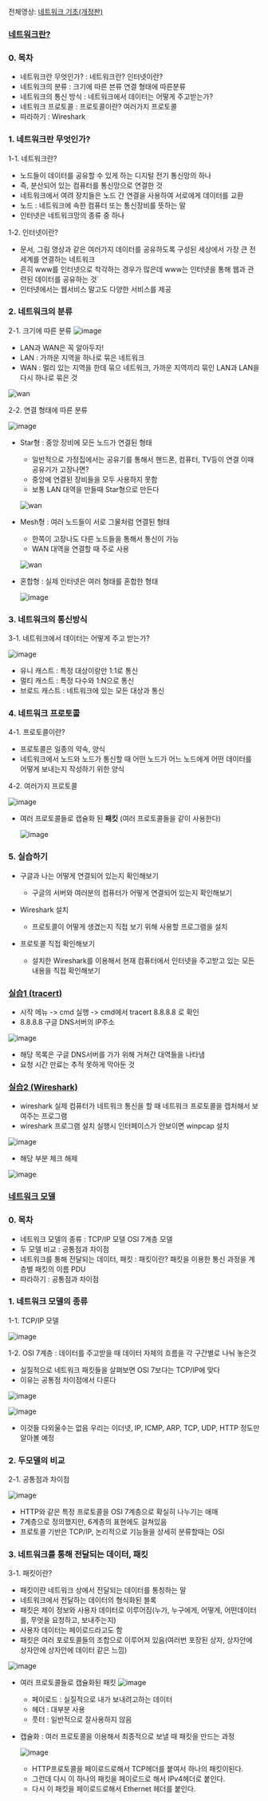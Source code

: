 전체영상: [네트워크 기초(개정판)](https://www.youtube.com/playlist?list=PL0d8NnikouEWcF1jJueLdjRIC4HsUlULi)

### [네트워크란?](https://youtu.be/Av9UFzl_wis?list=PL0d8NnikouEWcF1jJueLdjRIC4HsUlULi)

### 0. 목차
- 네트워크란 무엇인가? : 네트워크란? 인터넷이란?
- 네트워크의 분류 : 크기에 따른 븐류 연결 형태에 따른분류
- 네트워크의 통신 방식 : 네트워크에서 데이터는 어떻게 주고받는가?
- 네트워크 프로토콜 : 프로토콜이란? 여러가지 프로토콜
- 따라하기 : Wireshark

### 1. 네트워크란 무엇인가?
1-1. 네트워크란?
  - 노드들이 데이터를 공유할 수 있게 하는 디지털 전기 통신망의 하나
  - 즉, 분산되어 있는 컴퓨터를 통신망으로 연결한 것
  - 네트워크에서 여려 장치들은 노드 간 연결을 사용하여 서로에게 데이터를 교환
  - 노드 : 네트워크에 속한 컴퓨터 또는 통신장비를 뜻하는 말
  - 인터넷은 네트워크망의 종류 중 하나

1-2. 인터넷이란?
  - 문서, 그림 영상과 같은 여러가지 데이터를 공유하도록 구성된 세상에서 가장 큰 전세계를 연결하는 네트워크
  - 흔히 www를 인터넷으로 착각하는 경우가 많은데 www는 인터넷을 통해 웹과 관련된 데이터를 공유하는 것`
  - 인터넷에서는 웹서비스 말고도 다양한 서비스를 제공

### 2. 네트워크의 분류
2-1. 크기에 따른 분류
  ![image](https://github.com/JeongBeomi/TIL/assets/109258397/10a6814e-0ea4-424d-8d28-94ed130199dc)

  - LAN과 WAN은 꼭 알아두자!
  - LAN : 가까운 지역을 하나로 묶은 네트워크
  - WAN : 멀리 있는 지역을 한데 묶으 네트워크, 가까운 지역끼리 묶인  LAN과 LAN을 다시 하나로 묶은 것

  ![wan](https://github.com/JeongBeomi/TIL/assets/109258397/a3452c89-f560-4d8a-ad3a-3f1ade3f8e25)

2-2. 연결 형태에 따른 분류

  ![image](https://github.com/JeongBeomi/TIL/assets/109258397/7d5669e5-ae10-424a-9bf3-2d0d82b064a1)

  - Star형 : 중앙 장비에 모든 노드가 연결된 형태
    - 일반적으로 가정집에서는 공유기를 통해서 핸드폰, 컴퓨터, TV등이 연결 이때 공유기가 고장나면?
    - 중앙에 연결된 장비들을 모두 사용하지 못함
    - 보통 LAN 대역을 만들때 Star형으로 만든다

    ![wan](https://github.com/JeongBeomi/TIL/assets/109258397/d0162299-8ea7-4ead-b48c-8655c92abcb7)

  - Mesh형 : 여러 노드들이 서로 그물처럼 연결된 형태
    - 한쪽이 고장나도 다른 노드들을 통해서 통신이 가능
    - WAN 대역을 연결할 때 주로 사용

    ![wan](https://github.com/JeongBeomi/TIL/assets/109258397/658870d0-39c5-41a2-a264-1a95643b6070)

  - 혼합형 : 실제 인터넷은 여러 형태를 혼합한 형태

    ![image](https://github.com/JeongBeomi/TIL/assets/109258397/37a7959d-1dbc-4582-8acc-b71201ec28da)

### 3. 네트워크의 통신방식
3-1. 네트워크에서 데이터는 어떻게 주고 받는가?

  ![image](https://github.com/JeongBeomi/TIL/assets/109258397/86088c0a-904a-4239-bef3-93874ee7a15b)

  - 유니 캐스트 : 특정 대상이랑만 1:1로 통신
  - 멀티 캐스트 : 특정 다수와 1:N으로 통신
  - 브로드 캐스트 : 네트워크에 있는 모든 대상과 통신
  
### 4. 네트워크 프로토콜
4-1. 프로토콜이란?
  - 프로토콜은 일종의 약속, 양식
  - 네트워크에서 노드와 노드가 통신할 때 어떤 노드가 어느 노드에게 어떤 데이터를 어떻게 보내는지 작성하기 위한 양식

4-2. 여러가지 프로토콜

  ![image](https://github.com/JeongBeomi/TIL/assets/109258397/629392db-32f7-48b3-a27d-a8c4f5b6535c)

  - 여러 프로토콜들로 캡슐화 된 **패킷** (여러 프로토콜들을 같이 사용한다)

    ![image](https://github.com/JeongBeomi/TIL/assets/109258397/3cef9b8c-e4da-457e-aa95-b819eba446fb)

### 5. 실습하기
- 구글과 나는 어떻게 연결되어 있는지 확인해보기
  - 구글의 서버와 여러분의 컴퓨터가 어떻게 연결되어 있는지 확인해보기

- Wireshark 설치
  - 프로토콜이 어떻게 생겼는지 직접 보기 위해 사용할 프로그램을 설치

- 프로토콜 직접 확인해보기
  - 설치한 Wireshark를 이용해서 현재 컴퓨터에서 인터넷을 주고받고 있는 모든 내용을 직접 확인해보기

### [실습1 (tracert)](https://youtu.be/paJf7JbBWqY?list=PL0d8NnikouEWcF1jJueLdjRIC4HsUlULi)

- 시작 메뉴 -> cmd 실행 -> cmd에서 tracert 8.8.8.8 로 확인
- 8.8.8.8 구글 DNS서버의 IP주소

![image](https://github.com/JeongBeomi/TIL/assets/109258397/8b9b5017-0139-4b3d-9471-096569583e9c)

- 해당 목록은 구글 DNS서버를 가가 위해 거쳐간 대역들을 나타냄
- 요청 시간 만료는 추적 못하게 막아둔 것


### [실습2 (Wireshark)](https://youtu.be/vBrQ3yzerMg?list=PL0d8NnikouEWcF1jJueLdjRIC4HsUlULi)

- wireshark 실제 컴퓨터가 네트워크 통신을 할 때 네트워크 프로토콜을 캡처해서 보여주는 프로그램
- wireshark 프로그램 설치 실행시 인터페이스가 안보이면 winpcap 설치

![image](https://github.com/JeongBeomi/TIL/assets/109258397/0f7b424a-918b-457c-b0ba-b9b8f6274eaf)

- 해당 부분 체크 해제

![image](https://github.com/JeongBeomi/TIL/assets/109258397/e2e69733-6ade-4fd5-864d-8c80a637eddc)

### [네트워크 모델](https://youtu.be/y9nlT52SAcg?list=PL0d8NnikouEWcF1jJueLdjRIC4HsUlULi)

### 0. 목차
- 네트워크 모델의 종류 : TCP/IP 모델 OSI 7계층 모델
- 두 모델 비교 : 공통점과 차이점
- 네트워크를 통해 전달되는 데이터, 패킷 : 패킷이란? 패킷을 이용한 통신 과정을 계층별 패킷의 이름 PDU
- 따라하기 : 공통점과 차이점

### 1. 네트워크 모델의 종류
1-1. TCP/IP 모델

  ![image](https://github.com/JeongBeomi/CS_study/assets/109258397/67cdf075-0dea-47d2-bd41-21b78a03c769)

1-2. OSI 7계층 : 데이터를 주고받을 때 데이터 자체의 흐름을 각 구간별로 나눠 놓은것
  - 실질적으로 네트워크 패킷들을 살펴보면 OSI 7보다는 TCP/IP에 맞다
  - 이유는 공통점 차이점에서 다룬다

  ![image](https://github.com/JeongBeomi/CS_study/assets/109258397/5bad361d-0e93-4f33-81fd-bd7253ad60d6)

  ![image](https://github.com/JeongBeomi/CS_study/assets/109258397/3d394083-d3f9-4d50-882e-48fb457a466b)

  - 이것들 다외울수는 없음 우리는 이더넷, IP, ICMP, ARP, TCP, UDP, HTTP 정도만 알아볼 예정

### 2. 두모델의 비교
2-1. 공통점과 차이점

  ![image](https://github.com/JeongBeomi/CS_study/assets/109258397/4db9caf7-4a0d-4470-be9c-fd4c74d0f980)

  - HTTP와 같은 특정 프로토콜을 OSI 7계층으로 확실히 나누기는 애매
  - 7계층으로 정의했지만, 6계층의 표현에도 걸쳐있음
  - 프로토콜 기반은 TCP/IP, 논리적으로 기능들을 상세히 분류할때는 OSI

### 3. 네트워크를 통해 전달되는 데이터, 패킷
3-1. 패킷이란?
  - 패킷이란 네트워크 상에서 전달되는 데이터를 통칭하는 말
  - 네트워크에서 전달하는 데이터의 형식화된 블록
  - 패킷은 제이 정보와 사용자 데이터로 이루어짐(누가, 누구에게, 어떻게, 어떤데이터를, 무엇을 요청하고, 보내주는지)
  - 사용자 데이터는 페이로드라고도 함
  - 패킷은 여러 포로토콜들의 조합으로 이루어져 있음(여러번 포장된 상자, 상자안에 상자안에 상자안에 데이터 같은 느낌)

  ![image](https://github.com/JeongBeomi/CS_study/assets/109258397/2b82a61a-1c8b-4834-8e93-4a0d24f0c25f)

  - 여러 프로토콜들로 캡슐화된 패킷
    ![image](https://github.com/JeongBeomi/CS_study/assets/109258397/619ec38c-3dca-4af0-9535-a10041c83006)
    - 페이로드 : 실질적으로 내가 보내려고하는 데이터
    - 헤더 : 대부분 사용
    - 풋터 : 일반적으로 잘사용하지 않음

  - 캡슐화 : 여러 프로토콜을 이용해서 최종적으로 보낼 때 패킷을 만드는 과정

    ![image](https://github.com/JeongBeomi/CS_study/assets/109258397/b2696abf-f2cb-4dd7-9174-41b3729874cc)

    - HTTP프로토콜을 페이로드로해서 TCP헤더를 붙여서 하나의 패킷이된다.
    - 그런데 다시 이 하나의 패킷을 페이로드로 해서 IPv4헤더로 붙인다.
    - 다시 이 패킷을 페이로드로해서 Ethernet 헤더를 붙인다.

